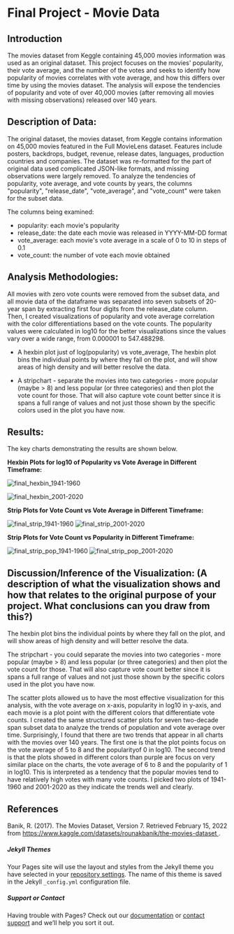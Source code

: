 # Final Project - Movie Data

## Introduction 
The movies dataset from Keggle containing 45,000 movies information was used as an original dataset. This project focuses on the movies' popularity, their vote average, and the number of the votes and seeks to identify how popularity of movies correlates with vote average, and how this differs over time by using the movies dataset. The analysis will expose the tendencies of popularity and vote of over 40,000 movies (after removing all movies with missing observations) released over 140 years. 


## Description of Data:
The original dataset, the movies dataset, from Keggle contains information on 45,000 movies featured in the Full MovieLens dataset. Features include posters, backdrops, budget, revenue, release dates, languages, production countries and companies. 
The dataset was re-formatted for the part of original data used complicated JSON-like formats, and missing observations were largely removed. To analyze the tendencies of popularity, vote average, and vote counts by years, the columns "popularity", "release_date", "vote_average", and "vote_count" were taken for the subset data. 

The columns being examined:
- popularity: each movie's popularity
- release_date: the date each movie was released in YYYY-MM-DD format
- vote_average: each movie's vote average in a scale of 0 to 10 in steps of 0.1
- vote_count: the number of vote each movie obtained 


## Analysis Methodologies:
All movies with zero vote counts were removed from the subset data, and all movie data of the dataframe was separated into seven subsets of 20-year span by extracting first four digits from the release_date column.   
Then, I created visualizations of popularity and vote average correlation with the color differentiations based on the vote counts. The popularity values were calculated in log10 for the better visualizations since the values vary over a wide range, from 0.000001 to 547.488298. 

- A hexbin plot just of log(popularity) vs vote_average, The hexbin plot bins the individual points by where they fall on the plot, and will show areas of high density and will better resolve the data.

- A stripchart - separate the movies into two categories - more popular (maybe > 8) and less popular (or three categories) and then plot the vote count for those. That will also capture vote count better since it is spans a full range of values and not just those shown by the specific colors used in the plot you have now.



## Results:
The key charts demonstrating the results are shown below.

**Hexbin Plots for log10 of Popularity vs Vote Average in Different Timeframe:**

![final_hexbin_1941-1960](https://user-images.githubusercontent.com/98488324/165655712-c06e7db2-5a98-4960-a04a-30f506d780a5.png)

![final_hexbin_2001-2020](https://user-images.githubusercontent.com/98488324/165655720-d5a716b3-3d0a-4083-8f52-4f00ada2201b.png)


**Strip Plots for Vote Count vs Vote Average in Different Timeframe:**

![final_strip_1941-1960](https://user-images.githubusercontent.com/98488324/165883458-22ecf989-5d68-4e6b-bad3-0f97602995f0.png)
![final_strip_2001-2020](https://user-images.githubusercontent.com/98488324/165883270-004867b3-ecff-446a-b8d2-753f38bb9ff2.png)

**Strip Plots for Vote Count vs Popularity in Different Timeframe:**

![final_strip_pop_1941-1960](https://user-images.githubusercontent.com/98488324/165883324-630ad352-05f6-4fa9-822b-215cd43fec57.png)
![final_strip_pop_2001-2020](https://user-images.githubusercontent.com/98488324/165883306-c8218dfb-f3f3-41a5-9304-ccf080ba69d0.png)



## Discussion/Inference of the Visualization: (A description of what the visualization shows and how that relates to the original purpose of your project. What conclusions can you draw from this?)
The hexbin plot bins the individual points by where they fall on the plot, and will show areas of high density and will better resolve the data.

The stripchart - you could separate the movies into two categories - more popular (maybe > 8) and less popular (or three categories) and then plot the vote count for those. That will also capture vote count better since it is spans a full range of values and not just those shown by the specific colors used in the plot you have now.



The scatter plots allowed us to have the most effective visualization for this analysis, with the vote average on x-axis, popularity in log10 in y-axis, and each movie is a plot point with the different colors that differentiate vote counts. I created the same structured scatter plots for seven two-decade span subset data to analyze the trends of population and vote average over time. 
Surprisingly, I found that there are two trends that appear in all charts with the movies over 140 years. The first one is that the plot points focus on the vote average of 5 to 8 and the popularityof 0 in log10. The second trend is that the plots showed in different colors than purple are focus 
on very similar place on the charts, the vote average of 6 to 8 and the popularity of 1 in log10. This is interpreted as a tendency that the popular movies tend to have relatively high votes with many vote counts. I picked two plots of 1941-1960 and 2001-2020 as they indicate the trends well and clearly. 




## References
Banik, R. (2017). The Movies Dataset, Version 7. Retrieved February 15, 2022 from [ https://www.kaggle.com/datasets/rounakbanik/the-movies-dataset ](https://www.kaggle.com/datasets/rounakbanik/the-movies-dataset).



##### Jekyll Themes
Your Pages site will use the layout and styles from the Jekyll theme you have selected in your [repository settings](https://github.com/r-fukutoku/Project2/settings/pages). The name of this theme is saved in the Jekyll `_config.yml` configuration file.

##### Support or Contact
Having trouble with Pages? Check out our [documentation](https://docs.github.com/categories/github-pages-basics/) or [contact support](https://support.github.com/contact) and we’ll help you sort it out.
